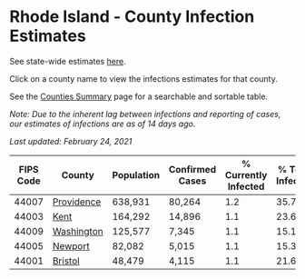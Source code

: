 # Rhode Island - County Infection Estimates

See state-wide estimates [here](/infections/us-ri).

Click on a county name to view the infections estimates for that county.

See the [Counties Summary](/infections/summary-counties) page for a searchable and sortable table.

*Note: Due to the inherent lag between infections and reporting of cases, our estimates of infections are as of 14 days ago.*

*Last updated: February 24, 2021*

|   FIPS Code |                   County |   Population |   Confirmed Cases |   % Currently Infected |   % Total Infected |
|-------------|--------------------------|--------------|-------------------|------------------------|--------------------|
|       44007 | [Providence](providence) |      638,931 |            80,264 |                    1.2 |               35.7 |
|       44003 |             [Kent](kent) |      164,292 |            14,896 |                    1.1 |               23.6 |
|       44009 | [Washington](washington) |      125,577 |             7,345 |                    1.1 |               15.1 |
|       44005 |       [Newport](newport) |       82,082 |             5,015 |                    1.1 |               15.3 |
|       44001 |       [Bristol](bristol) |       48,479 |             4,115 |                    1.1 |               21.6 |